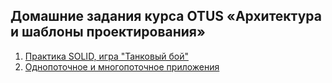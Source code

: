 ## Домашние задания курса OTUS «Архитектура и шаблоны проектирования»
1) [Практика SOLID, игра "Танковый бой"](./hw01)
2) [Однопоточное и многопоточное приложения](./hw02)
